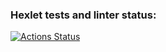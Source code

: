 ### Hexlet tests and linter status:
[![Actions Status](https://github.com/izev/php-project-lvl1/workflows/hexlet-check/badge.svg)](https://github.com/izev/php-project-lvl1/actions)